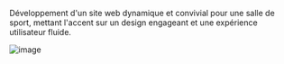 Développement d'un site web dynamique et convivial pour une salle de sport, mettant l'accent sur un design engageant et une expérience utilisateur fluide.

![image](https://github.com/user-attachments/assets/93325f82-c3cc-49ce-bee6-f7698984273a)
